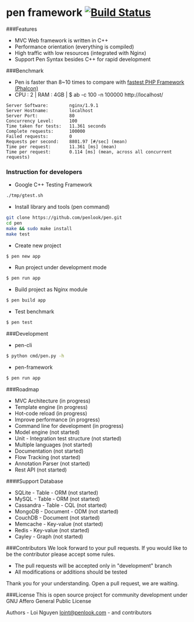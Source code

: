 # pen framework [![Build Status](https://travis-ci.org/penlook/pen.svg)](https://travis-ci.org/penlook/pen)

###Features
- MVC Web framework is written in C++
- Performance orientation (everything is compiled)
- High traffic with low resources (integrated with Nginx)
- Support Pen Syntax besides C++ for rapid development

###Benchmark
- Pen is faster than 8~10 times to compare with [fastest PHP Framework (Phalcon)](http://systemsarchitect.net/performance-benchmark-of-popular-php-frameworks/#content)
- CPU : 2 | RAM : 4GB | $ ab -c 100 -n 100000  http://localhost/
```
Server Software:        nginx/1.9.1
Server Hostname:        localhost
Server Port:            80
Concurrency Level:      100
Time taken for tests:   11.361 seconds
Complete requests:      100000
Failed requests:        0
Requests per second:    8801.97 [#/sec] (mean)
Time per request:       11.361 [ms] (mean)
Time per request:       0.114 [ms] (mean, across all concurrent requests)
```

### Instruction for developers
- Google C++ Testing Framework
```bash
./tmp/gtest.sh
```
- Install library and tools (pen command)
```bash
git clone https://github.com/penlook/pen.git
cd pen
make && sudo make install
make test
```
- Create new project
```bash
$ pen new app
```
- Run project under development mode
```bash
$ pen run app
```
- Build project as Nginx module
```bash
$ pen build app
```
- Test benchmark
```bash
$ pen test
```
###Development
- pen-cli
```bash
$ python cmd/pen.py -h
```
- pen-framework
```bash
$ pen run app
```

###Roadmap

- MVC Architecture (in progress)
- Template engine (in progress)
- Hot-code reload (in progress)
- Improve performance (in progress)
- Command line for development (in progress)
- Model engine (not started)
- Unit - Integration test structure (not started)
- Multiple languages (not started)
- Documentation (not started)
- Flow Tracking (not started)
- Annotation Parser (not started)
- Rest API (not started)

####Support Database

- SQLite	  -   Table      - ORM  (not started)
- MySQL      -   Table      - ORM  (not started)
- Cassandra  -   Table      - CQL  (not started)
- MongoDB    -   Document   - ODM  (not started)
- CouchDB    -   Document          (not started)
- Memcache   -   Key-value         (not started)
- Redis      -   Key-value         (not started)
- Cayley     -   Graph             (not started)

###Contributors
We look forward to your pull requests. If you would like to be the contributor please accept some rules.

- The pull requests will be accepted only in "development" branch
- All modifications or additions should be tested

Thank you for your understanding.
Open a pull request, we are waiting.

###License
This is open source project for community development under GNU Affero General Public License

Authors
	- Loi Nguyen <loint@penlook.com>
	- and contributors